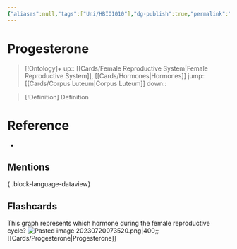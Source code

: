 ```yaml
---
{"aliases":null,"tags":["Uni/HBIO1010"],"dg-publish":true,"permalink":"/cards/progesterone/","dgPassFrontmatter":true}
---
```


# Progesterone

> [!Ontology]+
> up:: [[Cards/Female Reproductive System\|Female Reproductive System]], [[Cards/Hormones\|Hormones]]
> jump:: [[Cards/Corpus Luteum\|Corpus Luteum]]
> down:: 

> [!Definition] Definition

# Reference

- 

## Mentions


{ .block-language-dataview}

## Flashcards

This graph represents which hormone during the female reproductive cycle? ![Pasted image 20230720073520.png|400](/img/user/Extras/Images/Pasted%20image%2020230720073520.png);;[[Cards/Progesterone\|Progesterone]]
<!--SR:!2023-07-23,3,250-->